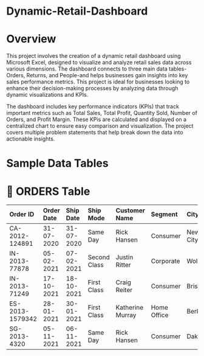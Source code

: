 # Dynamic-Retail-Dashboard
# Overview
This project involves the creation of a dynamic retail dashboard using Microsoft Excel, designed to visualize and analyze retail sales data across various dimensions. The dashboard connects to three main data tables-Orders, Returns, and People-and helps businesses gain insights into key sales performance metrics. This project is ideal for businesses looking to enhance their decision-making processes by analyzing data through dynamic visualizations and KPIs.

The dashboard includes key performance indicators (KPls) that track important metrics such as Total Sales, Total Profit, Quantity Sold, Number of Orders, and Profit Margin. These KPis are calculated and displayed on a centralized chart to ensure easy comparison and visualization. The project covers multiple problem statements that help break down the data into actionable insights.
# Sample Data Tables
# 📑 ORDERS Table
| Order ID        | Order Date | Ship Date  | Ship Mode     | Customer Name      | Segment     | City         | State           | Country        | Product Name                   | Sales    | Quantity | Profit   |
|:----------------|:-----------|:-----------|:--------------|:-------------------|:------------|:-------------|:----------------|:---------------|:-------------------------------|---------:|---------:|---------:|
| CA-2012-124891  | 31-07-2020 | 31-07-2020 | Same Day      | Rick Hansen        | Consumer    | New York City| New York        | United States  | Plantronics CS510 Headset       | 2309.65  | 7        | 762.18   |
| IN-2013-77878   | 05-02-2021 | 07-02-2021 | Second Class  | Justin Ritter      | Corporate   | Wollongong   | New South Wales | Australia      | Novimex Leather Armchair        | 3709.39  | 9        | -288.76  |
| IN-2013-71249   | 17-10-2021 | 18-10-2021 | First Class   | Craig Reiter       | Consumer    | Brisbane     | Queensland      | Australia      | Nokia Smart Phone              | 5175.17  | 9        | 919.97   |
| ES-2013-1579342 | 28-01-2021 | 30-01-2021 | First Class   | Katherine Murray   | Home Office | Berlin       | Berlin          | Germany        | Motorola Cordless Phone        | 2892.51  | 5        | -96.54   |
| SG-2013-4320    | 05-11-2021 | 06-11-2021 | Same Day      | Rick Hansen        | Consumer    | Dakar        | Dakar           | Senegal        | Sharp Wireless Fax             | 2832.96  | 8        | 311.52   |

